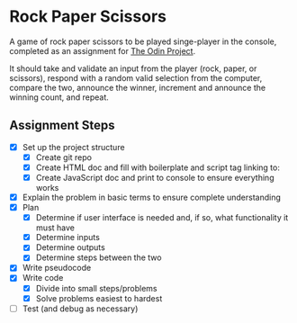 # Rock Paper Scissors

A game of rock paper scissors to be played singe-player in the console, completed as an assignment for [The Odin Project](https://www.theodinproject.com/).

It should take and validate an input from the player (rock, paper, or scissors), respond with a random valid selection from the computer, compare the two, announce the winner, increment and announce the winning count, and repeat.

## Assignment Steps

- [x] Set up the project structure
    - [x] Create git repo
    - [x] Create HTML doc and fill with boilerplate and script tag linking to:
    - [x] Create JavaScript doc and print to console to ensure everything works
- [x] Explain the problem in basic terms to ensure complete understanding
- [x] Plan
    - [x] Determine if user interface is needed and, if so, what functionality it must have
    - [x] Determine inputs
    - [x] Determine outputs
    - [x] Determine steps between the two
- [x] Write pseudocode
- [x] Write code
    - [x] Divide into small steps/problems
    - [x] Solve problems easiest to hardest
- [ ] Test (and debug as necessary)